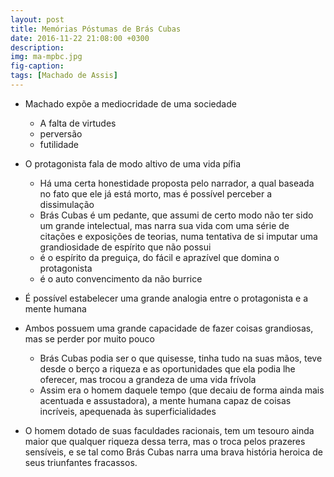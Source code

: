 ```yaml
---
layout: post
title: Memórias Póstumas de Brás Cubas 
date: 2016-11-22 21:08:00 +0300
description: 
img: ma-mpbc.jpg
fig-caption: 
tags: [Machado de Assis]
---
```


* Machado expõe a mediocridade de uma sociedade 
  * A falta de virtudes
  * perversão
  * futilidade
* O protagonista fala de modo altivo de uma vida pífia
  * Há uma certa honestidade proposta pelo narrador, a qual baseada no fato que ele já está morto, mas é possível perceber a dissimulação 
  * Brás Cubas é um pedante, que assumi de certo modo não ter sido um grande intelectual, mas narra sua vida com uma série de citações e exposições de teorias, numa tentativa de si imputar uma grandiosidade de espírito que não possui
  * é o espírito da preguiça, do fácil e aprazível que domina o protagonista
  * é o auto convencimento da não burrice

* É possível estabelecer uma grande analogia entre o protagonista e a mente humana
* Ambos possuem uma grande capacidade de fazer coisas grandiosas, mas se perder por muito pouco
  * Brás Cubas podia ser o que quisesse, tinha tudo na suas mãos, teve desde o berço a riqueza e as oportunidades que ela podia lhe oferecer, mas trocou a grandeza de uma vida frívola
  * Assim era o homem daquele tempo (que decaiu de forma ainda mais acentuada e assustadora), a mente humana capaz de coisas incríveis, apequenada às superficialidades
* O homem dotado de suas faculdades racionais, tem um tesouro ainda maior que qualquer riqueza dessa terra, mas o troca pelos prazeres sensíveis, e se tal como Brás Cubas narra uma brava história heroica de seus triunfantes fracassos.
